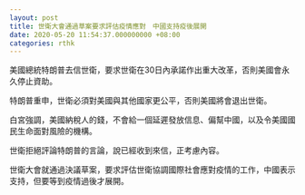 ```yaml
---
layout: post
title: 世衛大會通過草案要求評估疫情應對　中國支持疫後展開
date: 2020-05-20 11:54:37.000000000 +08:00
categories: rthk
---
```


美國總統特朗普去信世衛，要求世衛在30日內承諾作出重大改革，否則美國會永久停止資助。

特朗普重申，世衛必須對美國與其他國家更公平，否則美國將會退出世衛。

白宮強調，美國納稅人的錢，不會給一個延遲發放信息、偏幫中國，以及令美國國民生命面對風險的機構。

世衛拒絕評論特朗普的言論，說已經收到來信，正考慮內容。

世衛大會就通過決議草案，要求評估世衛協調國際社會應對疫情的工作，中國表示支持，但要等到疫情過後才展開。
